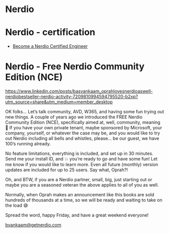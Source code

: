 # Nerdio

# Nerdio - certification

* [Become a Nerdio Certified Engineer](https://getnerdio.com/msp-certifications/)

# Nerdio - Free Nerdio Community Edition (NCE)

https://www.linkedin.com/posts/basvankaam_oprahlovesnerdioaswell-nerdiobestseller-nerdio-activity-7209810994594795520-b2xp?utm_source=share&utm_medium=member_desktop

OK folks... Let’s talk community, AVD, W365, and having some fun trying out new things. A couple of years ago we introduced the FREE Nerdio Community Edition (NCE), specifically aimed at, well, community, meaning 🫵 If you have your own private tenant, maybe sponsored by Microsoft, your company, yourself, or whatever the case may be, and you would like to try out Nerdio including all bells and whistles, please… be our guest, we have 100’s running already.
 
No feature limitations, everything is included, and set up in 30 minutes. Send me your install ID, and 💥 you’re ready to go and have some fun! Let me know if you would like to learn more. Even all future (monthly) version updates are included for up to 25 users. Say what, Oprah?!
 
Oh, and BTW, if you are a Nerdio partner, small, big, just starting out or maybe you are a seasoned veteran the above applies to all of you as well.

Normally, when Oprah makes an announcement like this books are sold hundreds of thousands at a time, so we will be ready and waiting to take on the load 😅
 
Spread the word, happy Friday, and have a great weekend everyone!


bvankaam@getnerdio.com 
